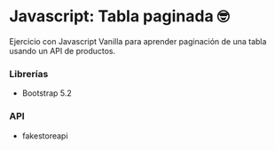 # Javascript: Tabla paginada 🤓

Ejercicio con Javascript Vanilla para aprender paginación de una tabla usando un API de productos.

### Librerías

- Bootstrap 5.2

### API

- fakestoreapi
